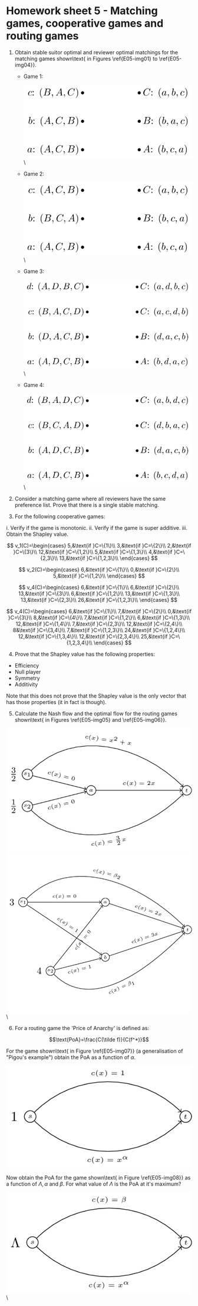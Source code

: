# Homework sheet 5 - Matching games, cooperative games and routing games

1. Obtain stable suitor optimal and reviewer optimal matchings for the matching games shown\text{ in Figures \ref{E05-img01} to \ref{E05-img04}}.


    - Game 1:

        ![Matching game 1 \label{E05-img01}](images/E05-img01.png)\

    - Game 2:

        ![Matching game 2 \label{E05-img02}](images/E05-img02.png)\

    - Game 3:

        ![Matching game 3 \label{E05-img03}](images/E05-img03.png)\

    - Game 4:

        ![Matching game 4 \label{E05-img04}](images/E05-img04.png)\


2. Consider a matching game where all reviewers have the same preference list. Prove that there is a single stable matching.

3. For the following cooperative games:

i. Verify if the game is monotonic.
ii. Verify if the game is super additive.
iii. Obtain the Shapley value.

$$
v_1(C)=\begin{cases}
5,&\text{if }C=\{1\}\\
3,&\text{if }C=\{2\}\\
2,&\text{if }C=\{3\}\\
12,&\text{if }C=\{1,2\}\\
5,&\text{if }C=\{1,3\}\\
4,&\text{if }C=\{2,3\}\\
13,&\text{if }C=\{1,2,3\}\\
\end{cases}
$$

$$
v_2(C)=\begin{cases}
6,&\text{if }C=\{1\}\\
0,&\text{if }C=\{2\}\\
5,&\text{if }C=\{1,2\}\\
\end{cases}
$$

$$
v_4(C)=\begin{cases}
6,&\text{if }C=\{1\}\\
6,&\text{if }C=\{2\}\\
13,&\text{if }C=\{3\}\\
6,&\text{if }C=\{1,2\}\\
13,&\text{if }C=\{1,3\}\\
13,&\text{if }C=\{2,3\}\\
26,&\text{if }C=\{1,2,3\}\\
\end{cases}
$$

$$
v_4(C)=\begin{cases}
6,&\text{if }C=\{1\}\\
7,&\text{if }C=\{2\}\\
0,&\text{if }C=\{3\}\\
8,&\text{if }C=\{4\}\\
7,&\text{if }C=\{1,2\}\\
6,&\text{if }C=\{1,3\}\\
12,&\text{if }C=\{1,4\}\\
7,&\text{if }C=\{2,3\}\\
12,&\text{if }C=\{2,4\}\\
8&\text{if }C=\{3,4\}\\
7,&\text{if }C=\{1,2,3\}\\
24,&\text{if }C=\{1,2,4\}\\
12,&\text{if }C=\{1,3,4\}\\
12,&\text{if }C=\{2,3,4\}\\
25,&\text{if }C=\{1,2,3,4\}\\
\end{cases}
$$

4. Prove that the Shapley value has the following properties:

- Efficiency
- Null player
- Symmetry
- Additivity

Note that this does not prove that the Shapley value is the only vector that has those properties (it in fact is though).

5. Calculate the Nash flow and the optimal flow for the routing games shown\text{ in Figures \ref{E05-img05} and \ref{E05-img06}}.

![Routing game 1\label{E05-img05}](images/E05-img05.png)\
![Routing game 2\label{E05-img06}](images/E05-img06.png)\

6. For a routing game the 'Price of Anarchy' is defined as:

$$\text{PoA}=\frac{C(\tilde f)}{C(f^*)}$$

For the game shown\text{ in Figure \ref{E05-img07}} (a generalisation of "Pigou's example") obtain the PoA as a function of $\alpha$.

![A generalization of Pigou's example\label{E05-img07}](images/E05-img07.png)

Now obtain the PoA for the game shown\text{ in Figure \ref{E05-img08}} as a function of $\Lambda, \alpha$ and $\beta$. For what value of $\Lambda$ is the PoA at it's maximum?

![A further generalization of Pigou's example\label{E05-img08}](images/E05-img08.png)\
